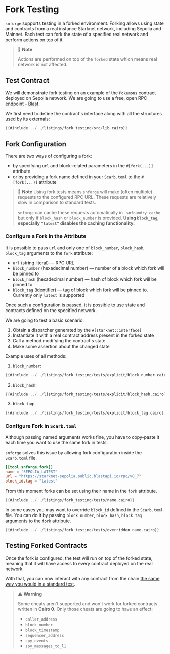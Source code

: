 # Fork Testing

`snforge` supports testing in a forked environment.
Forking allows using state and contracts from a real instance Starknet network, including Sepolia and Mainnet.
Each test can fork the state of a specified real
network and perform actions on top of it.

> 📝 **Note**
>
> Actions are performed on top of the `forked` state which means real network is not affected.

## Test Contract

We will demonstrate fork testing on an example of the `Pokemons` contract deployed on Sepolia network.
We are going to use a free, open RPC endpoint - [Blast](https://blastapi.io/public-api/starknet).

We first need to define the contract's interface along with all the structures used by its externals:
```rust
{{#include ../../listings/fork_testing/src/lib.cairo}}
```

## Fork Configuration

There are two ways of configuring a fork:
- by specifying `url` and block-related parameters in the `#[fork(...)]` attribute
- or by providing a fork name defined in your `Scarb.toml` to the `#[fork(...)]` attribute

> 📝 **Note**
> Using fork tests means `snforge` will make (often multiple) requests to the configured RPC URL.
> These requests are relatively slow in comparison to standard tests.
>
> `snforge` can cache these requests automatically in `.snfoundry_cache` but only if `block_hash` or `block_number` is provided.
> **Using `block_tag`, especially `"latest"` disables the caching functionality.**

### Configure a Fork in the Attribute

It is possible to pass `url` and only one of `block_number`, `block_hash`, `block_tag` arguments to the `fork` attribute:
- `url` (string literal) — RPC URL
- `block_number` (hexadecimal number) — number of a block which fork will be pinned to
- `block_hash` (hexadecimal number) — hash of block which fork will be pinned to
- `block_tag` (identifier) — tag of block which fork will be pinned to. Currently only `latest` is supported

Once such a configuration is passed, it is possible to use state and contracts defined on the specified network.

We are going to test a basic scenario:
1. Obtain a dispatcher generated by the `#[starknet::interface]`
2. Instantiate it with a real contract address present in the forked state
3. Call a method modifying the contract's state
4. Make some assertion about the changed state

Example uses of all methods:

1. `block_number`:
```rust
{{#include ../../listings/fork_testing/tests/explicit/block_number.cairo}}
```

2. `block_hash`:
```rust
{{#include ../../listings/fork_testing/tests/explicit/block_hash.cairo}}
```

3. `block_tag`:
```rust
{{#include ../../listings/fork_testing/tests/explicit/block_tag.cairo}}
```

### Configure Fork in `Scarb.toml`

Although passing named arguments works fine, you have to copy-paste it each time you want to use
the same fork in tests.

`snforge` solves this issue by allowing fork configuration inside the `Scarb.toml` file.
```toml
[[tool.snforge.fork]]
name = "SEPOLIA_LATEST"
url = "https://starknet-sepolia.public.blastapi.io/rpc/v0_7"
block_id.tag = "latest"
```

From this moment forks can be set using their name in the `fork` attribute.

```rust
{{#include ../../listings/fork_testing/tests/name.cairo}}
```

In some cases you may want to override `block_id` defined in the `Scarb.toml` file.
You can do it by passing `block_number`, `block_hash`, `block_tag` arguments to the `fork` attribute.

```rust
{{#include ../../listings/fork_testing/tests/overridden_name.cairo}}
```

## Testing Forked Contracts

Once the fork is configured, the test will run on top of the forked state, meaning that it will have access to every contract deployed on the real network.

With that, you can now interact with any contract from the chain [the same way you would in a standard test](../testing/contracts.md).

> ⚠️ **Warning**
>
> Some cheats aren't supported and won't work for forked contracts written in **Cairo 0**.
> Only those cheats are going to have an effect:
>
> - `caller_address`
> - `block_number`
> - `block_timestamp`
> - `sequencer_address`
> - `spy_events`
> - `spy_messages_to_l1`
>
